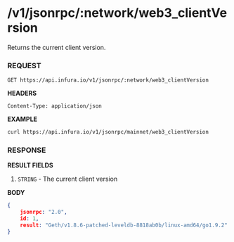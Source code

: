 # /v1/jsonrpc/:network/web3_clientVersion

Returns the current client version.

### REQUEST

`GET https://api.infura.io/v1/jsonrpc/:network/web3_clientVersion`

**HEADERS**

`Content-Type: application/json`

**EXAMPLE**
```bash
curl https://api.infura.io/v1/jsonrpc/mainnet/web3_clientVersion
```

### RESPONSE

**RESULT FIELDS**
1. `STRING` - The current client version

**BODY**

```json
{
    jsonrpc: "2.0",
    id: 1,
    result: "Geth/v1.8.6-patched-leveldb-8818ab0b/linux-amd64/go1.9.2"
}
```
